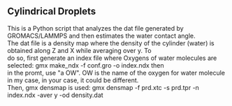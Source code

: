 ## Cylindrical Droplets  
This is a Python script that analyzes the dat file generated by GROMACS/LAMMPS and then estimates the water contact angle.  
The dat file is a density map where the density of the cylinder (water) is obtained along Z and X while averaging over y. To  
do so, first generate an index file where Oxygens of water molecules are selected: gmx make_ndx -f conf.gro -o index.ndx then  
in the promt, use "a OW". OW is the name of the oxygen for water molecule in my case, in your case, it could be different.  
Then, gmx densmap is used: gmx densmap -f prd.xtc -s prd.tpr -n index.ndx -aver y -od density.dat  
